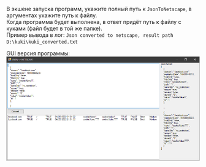 В экшене запуска программ, укажите полный путь к `JsonToNetscape`, в аргументах укажите путь к файлу.  
Когда программа будет выполнена, в ответ придёт путь к файлу с куками (файл будет в той же папке).  
Пример вывода в лог: `Json converted to netscape, result path D:\kuki\kuki_converted.txt`  

GUI версия программы:
![Screen](Screen.png)
